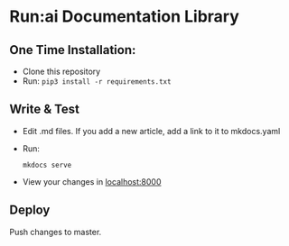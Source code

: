 # Run:ai Documentation Library



## One Time Installation:

* Clone this repository
* Run: `pip3 install -r requirements.txt`


## Write & Test

* Edit .md files. If you add a new article, add a link to it to mkdocs.yaml
* Run:
    
      mkdocs serve 
    
* View your changes in [localhost:8000](http://localhost:8000)

## Deploy

Push changes to master.

